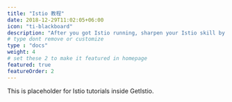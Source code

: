 ```yaml
---
title: "Istio 教程"
date: 2018-12-29T11:02:05+06:00
icon: "ti-blackboard"
description: "After you got Istio running, sharpen your Istio skill by following our tutorial."
# type dont remove or customize
type : "docs"
weight: 4
# set these 2 to make it featured in homepage
featured: true
featureOrder: 2
---
```


This is placeholder for Istio tutorials inside GetIstio.
